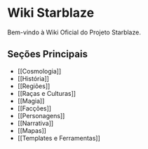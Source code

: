 # Wiki Starblaze

Bem-vindo à Wiki Oficial do Projeto Starblaze.

## Seções Principais

- [[Cosmologia]]
- [[História]]
- [[Regiões]]
- [[Raças e Culturas]]
- [[Magia]]
- [[Facções]]
- [[Personagens]]
- [[Narrativa]]
- [[Mapas]]
- [[Templates e Ferramentas]]
